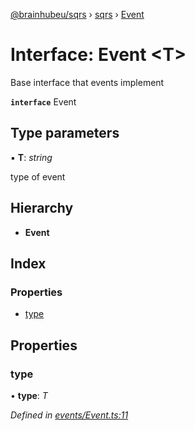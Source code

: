 [@brainhubeu/sqrs](../README.md) › [sqrs](../modules/sqrs.md) › [Event](sqrs.event.md)

# Interface: Event <**T**>

Base interface that events implement

**`interface`** Event

## Type parameters

▪ **T**: *string*

type of event

## Hierarchy

* **Event**

## Index

### Properties

* [type](sqrs.event.md#type)

## Properties

###  type

• **type**: *T*

*Defined in [events/Event.ts:11](https://github.com/brainhubeu/sqrs/blob/master/packages/sqrs/src/events/Event.ts#L11)*
